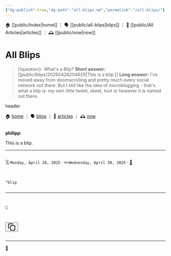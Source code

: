 ```yaml
---
{"dg-publish":true,"dg-path":"all-blips.md","permalink":"/all-blips/"}
---
```



<div class="transclusion internal-embed is-loaded"><div class="markdown-embed">




🏠 [[public/Index\|home]]  ⋮ 🗣️ [[public/all-blips\|blips]] ⋮  📝 [[public/All Articles\|articles]]  ⋮ 🕰️ [[public/now\|now]]


</div></div>

#  All Blips

> [!question]- What's a Blip?
> **Short answer:**
> [[public/blips/20250428204625\|This is a blip.]]
> **Long answer:**
> I've moved away from doomscrolling and pretty much every social network out there. But I still like the idea of microblogging - that's what a blip is: my own little tweet, skeet, toot or however it is named out there.

<p><span><span alt="20250428204625 > ^blip" src="20250428204625#^blip" class="internal-embed markdown-embed inline-embed is-loaded"><div class="markdown-embed-title"></div><div class="markdown-preview-view markdown-rendered show-indentation-guide mod-frontmatter mod-ui"><pre class="frontmatter language-yaml" tabindex="0" style="display: none;"><code class="language-yaml is-loaded"><span class="token key atrule">title</span><span class="token punctuation">:</span> Untitled
<span class="token key atrule">dg-home</span><span class="token punctuation">:</span> <span class="token boolean important">false</span>
<span class="token key atrule">dg-show-inline-title</span><span class="token punctuation">:</span> <span class="token boolean important">false</span>
<span class="token key atrule">dg-pinned</span><span class="token punctuation">:</span> <span class="token boolean important">false</span>
<span class="token key atrule">dg-home-link</span><span class="token punctuation">:</span> <span class="token boolean important">false</span>
<span class="token key atrule">dg-publish</span><span class="token punctuation">:</span> <span class="token boolean important">true</span>
<span class="token key atrule">type</span><span class="token punctuation">:</span> blip
<span class="token key atrule">disabled rules</span><span class="token punctuation">:</span> <span class="token punctuation">[</span>yaml<span class="token punctuation">-</span>title<span class="token punctuation">,</span> yaml<span class="token punctuation">-</span>title<span class="token punctuation">-</span>alias<span class="token punctuation">,</span> file<span class="token punctuation">-</span>name<span class="token punctuation">-</span>heading<span class="token punctuation">]</span>
<span class="token key atrule">created-date</span><span class="token punctuation">:</span> <span class="token datetime number">2025-04-28T20:46:25</span>
<span class="token key atrule">updated-date</span><span class="token punctuation">:</span> <span class="token datetime number">2025-04-30T11:49:23</span></code><button class="copy-code-button"><svg xmlns="http://www.w3.org/2000/svg" width="24" height="24" viewBox="0 0 24 24" fill="none" stroke="currentColor" stroke-width="2" stroke-linecap="round" stroke-linejoin="round" class="svg-icon lucide-copy"><rect x="8" y="8" width="14" height="14" rx="2" ry="2"></rect><path d="M4 16c-1.1 0-2-.9-2-2V4c0-1.1.9-2 2-2h10c1.1 0 2 .9 2 2"></path></svg></button></pre>
<p dir="auto"><span alt="header" src="header" class="internal-embed markdown-embed inline-embed is-loaded"><div class="markdown-embed-title">header</div><div class="markdown-preview-view markdown-rendered show-indentation-guide mod-frontmatter mod-ui"><pre class="frontmatter language-yaml" tabindex="0" style="display: none;"><code class="language-yaml is-loaded"><span class="token key atrule">dg-home</span><span class="token punctuation">:</span> <span class="token boolean important">false</span>
<span class="token key atrule">dg-show-inline-title</span><span class="token punctuation">:</span> <span class="token boolean important">false</span>
<span class="token key atrule">dg-pinned</span><span class="token punctuation">:</span> <span class="token boolean important">false</span>
<span class="token key atrule">dg-home-link</span><span class="token punctuation">:</span> <span class="token boolean important">false</span>
<span class="token key atrule">dg-publish</span><span class="token punctuation">:</span> <span class="token boolean important">false</span>
<span class="token key atrule">type</span><span class="token punctuation">:</span> post
<span class="token key atrule">disabled rules</span><span class="token punctuation">:</span> <span class="token punctuation">[</span>yaml<span class="token punctuation">-</span>title<span class="token punctuation">,</span> yaml<span class="token punctuation">-</span>title<span class="token punctuation">-</span>alias<span class="token punctuation">,</span> file<span class="token punctuation">-</span>name<span class="token punctuation">-</span>heading<span class="token punctuation">]</span>
<span class="token key atrule">created-date</span><span class="token punctuation">:</span> <span class="token datetime number">2025-04-30T09:01:17</span>
<span class="token key atrule">updated-date</span><span class="token punctuation">:</span> <span class="token datetime number">2025-04-30T09:01:33</span></code><button class="copy-code-button"><svg xmlns="http://www.w3.org/2000/svg" width="24" height="24" viewBox="0 0 24 24" fill="none" stroke="currentColor" stroke-width="2" stroke-linecap="round" stroke-linejoin="round" class="svg-icon lucide-copy"><rect x="8" y="8" width="14" height="14" rx="2" ry="2"></rect><path d="M4 16c-1.1 0-2-.9-2-2V4c0-1.1.9-2 2-2h10c1.1 0 2 .9 2 2"></path></svg></button></pre>
<p dir="auto">🏠 <a data-tooltip-position="top" aria-label="Index" data-href="Index" href="Index" class="internal-link" target="_blank" rel="noopener nofollow">home</a>  ⋮ 🗣️ <a data-tooltip-position="top" aria-label="all-blips" data-href="all-blips" href="all-blips" class="internal-link" target="_blank" rel="noopener nofollow">blips</a> ⋮  📝 <a data-tooltip-position="top" aria-label="All Articles" data-href="All Articles" href="All Articles" class="internal-link" target="_blank" rel="noopener nofollow">articles</a>  ⋮ 🕰️ <a data-href="now" href="now" class="internal-link" target="_blank" rel="noopener nofollow">now</a></p></div></span></p>
<div data-callout-metadata="" data-callout-fold="" data-callout="summary" class="callout node-insert-event"><div class="callout-title" dir="auto"><div class="callout-icon"><svg width="16" height="16"></svg></div><div class="callout-title-inner"><strong>philipp</strong>:</div></div><div class="callout-content">
<p dir="auto">This is a blip.</p>
<hr>
<div class="block-language-dataviewjs node-insert-event" style="overflow-x: auto;"><p dir="auto"><span>🗓️ <code>Monday, April 28, 2025</code>  · ✏️<code>Wednesday, April 30, 2025</code> · <a data-tooltip-position="top" aria-label="public/blips/20250428204625" data-href="public/blips/20250428204625" href="public/blips/20250428204625" class="internal-link" target="_blank" rel="noopener nofollow">🔗</a></span></p></div>
</div></div>
<pre><code>
^blip

- - -

 👾

</code><button class="copy-code-button"><svg xmlns="http://www.w3.org/2000/svg" width="24" height="24" viewBox="0 0 24 24" fill="none" stroke="currentColor" stroke-width="2" stroke-linecap="round" stroke-linejoin="round" class="svg-icon lucide-copy"><rect x="8" y="8" width="14" height="14" rx="2" ry="2"></rect><path d="M4 16c-1.1 0-2-.9-2-2V4c0-1.1.9-2 2-2h10c1.1 0 2 .9 2 2"></path></svg></button></pre></div></span></span></p>

- - -

👾
